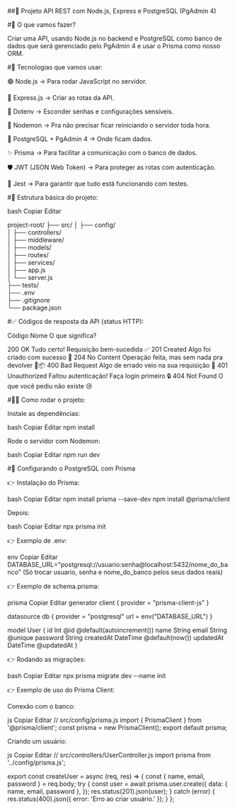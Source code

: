 ##🚀 Projeto API REST com Node.js, Express e PostgreSQL (PgAdmin 4)


#🎯 O que vamos fazer?

Criar uma API, usando Node.js no backend e PostgreSQL como banco de dados que será gerenciado pelo PgAdmin 4 e usar o Prisma como nosso ORM.


#🧰 Tecnologias que vamos usar:

🟢 Node.js → Para rodar JavaScript no servidor.

🚏 Express.js → Criar as rotas da API.

🔐 Dotenv → Esconder senhas e configurações sensíveis.

🔄 Nodemon → Pra não precisar ficar reiniciando o servidor toda hora.

🐘 PostgreSQL + PgAdmin 4 → Onde ficam dados.

✨ Prisma → Para facilitar a comunicação com o banco de dados.

🛡️ JWT (JSON Web Token) → Para proteger as rotas com autenticação.

🧪 Jest → Para garantir que tudo está funcionando com testes.


#📂 Estrutura básica do projeto:

bash
Copiar
Editar

project-root/
├── src/
│   ├── config/         
│   ├── controllers/    
│   ├── middleware/     
│   ├── models/         
│   ├── routes/        
│   ├── services/       
│   ├── app.js          
│   └── server.js      
├── tests/              
├── .env                
├── .gitignore          
└── package.json  



#✅ Códigos de resposta da API (status HTTP):

Código	Nome	O que significa?

200	OK	Tudo certo! Requisição bem-sucedida ✅
201	Created	Algo foi criado com sucesso 🎉
204	No Content	Operação feita, mas sem nada pra devolver 🚫📦
400	Bad Request	Algo de errado veio na sua requisição 🙈
401	Unauthorized	Faltou autenticação! Faça login primeiro 🔒
404	Not Found	O que você pediu não existe 😢



#🏃‍♂️ Como rodar o projeto:

Instale as dependências:

bash
Copiar
Editar
npm install

Rode o servidor com Nodemon:

bash
Copiar
Editar
npm run dev



#🐘 Configurando o PostgreSQL com Prisma

👉 Instalação do Prisma:

bash
Copiar
Editar
npm install prisma --save-dev
npm install @prisma/client

Depois:

bash
Copiar
Editar
npx prisma init

👉 Exemplo de .env:

env
Copiar
Editar
DATABASE_URL="postgresql://usuario:senha@localhost:5432/nome_do_banco"
(Só trocar usuario, senha e nome_do_banco pelos seus dados reais)

👉 Exemplo de schema.prisma:

prisma
Copiar
Editar
generator client {
  provider = "prisma-client-js"
}

datasource db {
  provider = "postgresql"
  url      = env("DATABASE_URL")
}

model User {
  id        Int      @id @default(autoincrement())
  name      String
  email     String   @unique
  password  String
  createdAt DateTime @default(now())
  updatedAt DateTime @updatedAt
}

👉 Rodando as migrações:

bash
Copiar
Editar
npx prisma migrate dev --name init

👉 Exemplo de uso do Prisma Client:

Conexão com o banco:

js
Copiar
Editar
// src/config/prisma.js
import { PrismaClient } from '@prisma/client';
const prisma = new PrismaClient();
export default prisma;



Criando um usuário:

js
Copiar
Editar
// src/controllers/UserController.js
import prisma from '../config/prisma.js';

export const createUser = async (req, res) => {
  const { name, email, password } = req.body;
  try {
    const user = await prisma.user.create({
      data: { name, email, password },
    });
    res.status(201).json(user);
  } catch (error) {
    res.status(400).json({ error: 'Erro ao criar usuário.' });
  }
};











